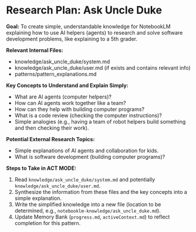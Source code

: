 # Research Plan: Ask Uncle Duke

**Goal:** To create simple, understandable knowledge for NotebookLM explaining how to use AI helpers (agents) to research and solve software development problems, like explaining to a 5th grader.

**Relevant Internal Files:**
- knowledge/ask_uncle_duke/system.md
- knowledge/ask_uncle_duke/user.md (if exists and contains relevant info)
- patterns/pattern_explanations.md

**Key Concepts to Understand and Explain Simply:**
- What are AI agents (computer helpers)?
- How can AI agents work together like a team?
- How can they help with building computer programs?
- What is a code review (checking the computer instructions)?
- Simple analogies (e.g., having a team of robot helpers build something and then checking their work).

**Potential External Research Topics:**
- Simple explanations of AI agents and collaboration for kids.
- What is software development (building computer programs)?

**Steps to Take in ACT MODE:**
1. Read `knowledge/ask_uncle_duke/system.md` and potentially `knowledge/ask_uncle_duke/user.md`.
2. Synthesize the information from these files and the key concepts into a simple explanation.
3. Write the simplified knowledge into a new file (location to be determined, e.g., `notebooklm-knowledge/ask_uncle_duke.md`).
4. Update Memory Bank (`progress.md`, `activeContext.md`) to reflect completion for this pattern.
